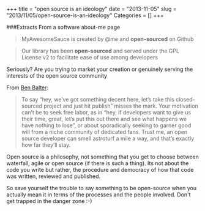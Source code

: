 +++
title = "open source is an ideology"
date = "2013-11-05"
slug = "2013/11/05/open-source-is-an-ideology"
Categories = []
+++

###Extracts From a software about-me page

> MyAwesomeSauce is created by @me and **open-sourced** on Github

> Our library has been **open-sourced** and served under the GPL License v2 to facilitate ease of use among developers

Seriously? Are you trying to market your creation or genuinely serving the interests of the open source community

From [Ben Balter][ben]:

> To say “hey, we’ve got something decent here, let’s take this closed-sourced project and just hit publish” misses the mark. Your motivation can’t be to seek free labor, as in “hey, if developers want to give us their time, great, let’s put this out there and see what happens we have nothing to lose”, or about sporadically seeking to garner good will from a niche community of dedicated fans. Trust me, an open source developer can smell astroturf a mile a way, and that’s exactly how far they’ll stay.

Open source is a philosophy, not something that you get to choose between waterfall, agile or open source (if there is such a thing). Its not about the code you write but rather, the procedure and democracy of how that code was written, reviewed and published. 

So save yourself the trouble to say something to be open-source when you actually mean it in terms of the processes and the people involved. Don't get trapped in the danger zone :-)

[ben]: http://ben.balter.com/2012/10/15/open-source-is-not-a-verb/
